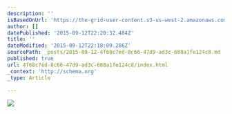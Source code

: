 ```yaml
---
description: ''
isBasedOnUrl: 'https://the-grid-user-content.s3-us-west-2.amazonaws.com/09da7974-dc1e-4648-93b4-4f066f32da63.JPG'
author: []
datePublished: '2015-09-12T22:20:32.484Z'
title: ''
dateModified: '2015-09-12T22:18:09.286Z'
sourcePath: _posts/2015-09-12-4f68c7ed-8c66-47d9-ad3c-688a1fe124c8.md
published: true
url: 4f68c7ed-8c66-47d9-ad3c-688a1fe124c8/index.html
_context: 'http://schema.org'
_type: Article

---
```

![](https://the-grid-user-content.s3-us-west-2.amazonaws.com/09da7974-dc1e-4648-93b4-4f066f32da63.JPG)